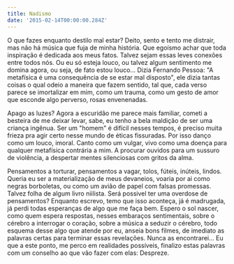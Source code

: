 ```yaml
---
title: Nadismo
date: '2015-02-14T00:00:00.284Z'
---
```


O que fazes enquanto destilo mal estar? Deito, sento e tento me distrair, mas não há música que fuja de minha história. Que egoísmo achar que toda inspiração é dedicada aos meus fatos. Talvez sejam essas leves conexões entre todos nós. Ou eu só esteja louco, ou talvez algum sentimento me domina agora, ou seja, de fato estou louco...
Dizia Fernando Pessoa: "A metafísica é uma consequência de se estar mal disposto", ele dizia tantas coisas o qual odeio a maneira que fazem sentido, tal que, cada verso parece se imortalizar em mim, como um trauma, como um gesto de amor que esconde algo perverso, rosas envenenadas.

Apago as luzes? Agora a escuridão me parece mais familiar, cometi a besteira de me deixar levar, sabe, eu tenho a bela maldição de ser uma criança ingênua. Ser um "homem" é difícil nesses tempos, é preciso muita frieza pra agir certo nesse mundo de éticas fissuradas. Por isso danço como um louco, imoral. Canto como um vulgar, vivo como uma doença para qualquer metafísica contrária a mim. A procurar ouvidos para um sussuro de violência, a despertar mentes silenciosas com gritos da alma.

Pensamentos a torturar, pensamentos a vagar, tolos, fúteis, inúteis, lindos. Queria eu ser a materialização de meus devaneios, voaria por ai como negras borboletas, ou como um avião de papel com falsas promessas. Talvez folha de algum livro niilista. Será possivel ter uma overdose de pensamentos? Enquanto escrevo, temo que isso aconteça, já é madrugada, já perdi todas esperanças de algo que me faça bem. Espero o sol nascer, como quem espera respostas, nesses embaraços sentimentais, sobre o cérebro a interrogar o coração, sobre a música a seduzir o cérebro, todo esquema desse algo que atende por eu, anseia bons filmes, de imediato as palavras certas para terminar essas revelações. Nunca as encontrarei... Eu que a este ponto, me perco em realidades possíveis, finalizo estas palavras com um conselho ao que vão fazer com elas: Despreze.